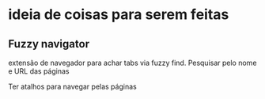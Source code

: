 # ideia de coisas para serem feitas

## Fuzzy navigator 
extensão de navegador para achar tabs via fuzzy find. 
Pesquisar pelo nome e URL das páginas

Ter atalhos para navegar pelas páginas
